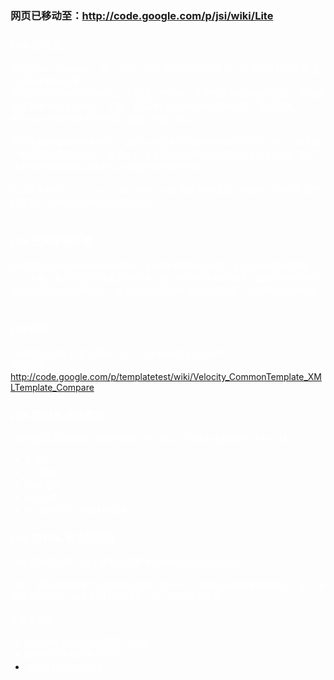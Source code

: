### 网页已移动至：http://code.google.com/p/jsi/wiki/Lite ###

<font color='#FFF'>
<h3>Lite 是什么</h3>

缩写自List Template，是一个由一个简单的控制指令集和一个表达式解析引擎组成的简单模板引擎。<br>
模板语言所解析的中间格式，由数组、字符串、和整数三种数据类型组成。数组就是这里唯一的复合类型，于是，我采用List Template来命名这个模板引擎。List 和Template各取两个首字母，组成Lite这个单词。<br>
<br>
用户不能直接编写控制指令，如同java程序员不能直接编写字节码一样，Lite需要一种真正的源代码格式。理论上，通过这些控制指令和自定义表达式函数，我们可以支持任何模板语法翻译为Lite能解释的中间代码。<br>
<br>
如CLR需要C#，C++.net，java byte code需要Java语法;Lite提供一种XML源代码语法，作为Lite的默认源代码格式。<br>
<br>
<h3>Lite 支持那些环境</h3>

目前支持JS和Java两种编程环境，新的环境将继续补充，因为Lite本身的简单性，如果，我们仅仅支持其运用环境，是一件非常简单的事情（编译环境可以在开发期间通过java程序完成，或者可以在运行时通过远程调用，完成模板动态编译）<br>
<br>
<h3>Lite效率</h3>

Lite的运行效率，是非常出众的，高于Velocity大约50%。<br>
测试结果见：<a href='http://code.google.com/p/templatetest/wiki/Velocity_CommonTemplate_XMLTemplate_Compare'>http://code.google.com/p/templatetest/wiki/Velocity_CommonTemplate_XMLTemplate_Compare</a>

<h3>Lite 的XML语法简介</h3>

Lite的语法非常简单，如果你熟悉jstl，那么，你基本也就熟悉了Lite XML<br>
<ul><li>if 指令<br>
</li><li>for 指令<br>
</li><li>else 指令<br>
</li><li>var 指令<br>
</li><li>include 指令（编译期指令）</li></ul>

<h3>Lite 的XML语法的优势</h3>

XML良好的结构，对于模板的语意表达和代码组织非常有利。<br>
<br>
同时，模板通常用来生成类XML数据（如html），XML源代码懂XML语法，用它来生成标记另外一种类XML标记语言，有一定的先天优势。<br>
<br>
主要表现有：<br>
<ul><li>代码的格式化和自动的空白压缩。<br>
</li><li>简单的可选属性表示方法。<br>
</li><li>文档片段级别的包含。<br>
</font>